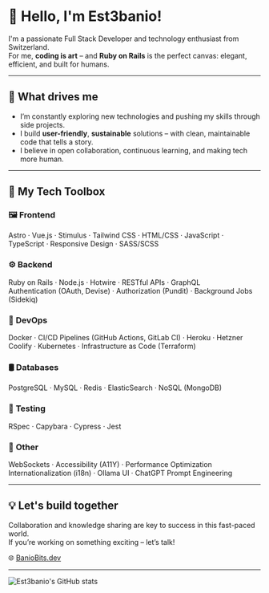 # 👋 Hello, I'm Est3banio!

I'm a passionate Full Stack Developer and technology enthusiast from Switzerland.  
For me, **coding is art** – and **Ruby on Rails** is the perfect canvas: elegant, efficient, and built for humans.

---

## 🚀 What drives me

- I’m constantly exploring new technologies and pushing my skills through side projects.
- I build **user-friendly**, **sustainable** solutions – with clean, maintainable code that tells a story.
- I believe in open collaboration, continuous learning, and making tech more human.

---

## 🔧 My Tech Toolbox

### 🖼️ **Frontend**
Astro · Vue.js · Stimulus · Tailwind CSS · HTML/CSS · JavaScript · TypeScript · Responsive Design · SASS/SCSS

### ⚙️ **Backend**
Ruby on Rails · Node.js · Hotwire · RESTful APIs · GraphQL  
Authentication (OAuth, Devise) · Authorization (Pundit) · Background Jobs (Sidekiq)

### 🚀 **DevOps**
Docker · CI/CD Pipelines (GitHub Actions, GitLab CI) · Heroku · Hetzner  
Coolify · Kubernetes · Infrastructure as Code (Terraform)

### 🛢 **Databases**
PostgreSQL · MySQL · Redis · ElasticSearch · NoSQL (MongoDB)

### 🧪 **Testing**
RSpec · Capybara · Cypress · Jest

### 🧠 **Other**
WebSockets · Accessibility (A11Y) · Performance Optimization  
Internationalization (i18n) · Ollama UI · ChatGPT Prompt Engineering

---

## 💡 Let's build together

Collaboration and knowledge sharing are key to success in this fast-paced world.  
If you’re working on something exciting – let’s talk!

🌐 [BanioBits.dev](https://baniobits.dev)

---

![Est3banio's GitHub stats](https://github-readme-stats.vercel.app/api?username=est3banio&show_icons=true&theme=catppuccin_mocha)
